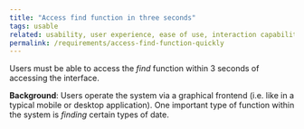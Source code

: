 ```yaml
---
title: "Access find function in three seconds"
tags: usable
related: usability, user experience, ease of use, interaction capability
permalink: /requirements/access-find-function-quickly
---
```


<div class="quality-requirement" markdown="1">

Users must be able to access the _find_ function within 3 seconds of accessing the interface.

**Background**: Users operate the system via a graphical frontend (i.e. like in a typical mobile or desktop application).
One important type of function within the system is _finding_ certain types of date.

</div><br>




